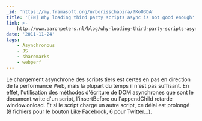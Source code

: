 ```yaml
---
_id: 'https://my.framasoft.org/u/borisschapira/?KoO3DA'
title: '[EN] Why loading third party scripts async is not good enough'
link: >-
    http://www.aaronpeters.nl/blog/why-loading-third-party-scripts-async-is-not-good-enough
date: '2011-11-24'
tags:
    - Asynchronous
    - JS
    - sharemarks
    - webperf
---
```


<div class="markdown"><p>Le chargement asynchrone des scripts tiers est certes en pas en direction de la performance Web, mais la plupart du temps il n'est pas suffisant. En effet, l'utilisation des méthodes d'écriture de DOM asynchrones que sont le document.write d'un script, l'insertBefore ou l'appendChild retarde window.onload. Et si le script charge un autre script, ce délai est prolongé (8 fichiers pour le bouton Like Facebook, 6 pour Twitter...).
</p></div>
